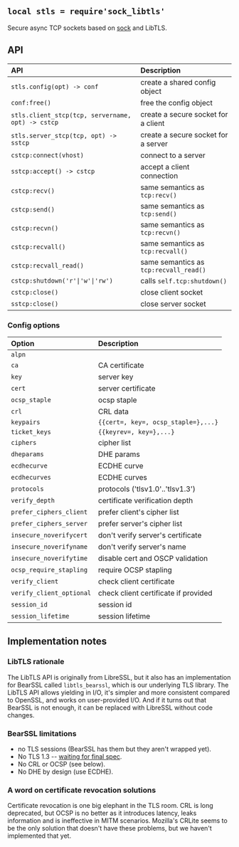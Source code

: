 
## `local stls = require'sock_libtls'`

Secure async TCP sockets based on [sock](sock.md) and LibTLS.

## API

| API                                                  | Description |
| :---                                                 | :---        |
| `stls.config(opt) -> conf`                           | create a shared config object
| `conf:free()`                                        | free the config object
| `stls.client_stcp(tcp, servername, opt) -> cstcp`    | create a secure socket for a client
| `stls.server_stcp(tcp, opt) -> sstcp`                | create a secure socket for a server
| `cstcp:connect(vhost)`                               | connect to a server
| `sstcp:accept() -> cstcp`                            | accept a client connection
| `cstcp:recv()`                                       | same semantics as `tcp:recv()`
| `cstcp:send()`                                       | same semantics as `tcp:send()`
| `cstcp:recvn()`                                      | same semantics as `tcp:recvn()`
| `cstcp:recvall()`                                    | same semantics as `tcp:recvall()`
| `cstcp:recvall_read()`                               | same semantics as `tcp:recvall_read()`
| `cstcp:shutdown('r'\|'w'\|'rw')`                     | calls `self.tcp:shutdown()`
| `cstcp:close()`                                      | close client socket
| `sstcp:close()`                                      | close server socket

### Config options

| Option                              | Description      |
| :---                                | :---             |
| `alpn`                              |
| `ca`                                | CA certificate
| `key`                               | server key
| `cert`                              | server certificate
| `ocsp_staple`                       | ocsp staple
| `crl`                               | CRL data
| `keypairs`                          | `{{cert=, key=, ocsp_staple=},...}`
| `ticket_keys`                       | `{{keyrev=, key=},...}`
| `ciphers`                           | cipher list
| `dheparams`                         | DHE params
| `ecdhecurve`                        | ECDHE curve
| `ecdhecurves`                       | ECDHE curves
| `protocols`                         | protocols ('tlsv1.0'..'tlsv1.3')
| `verify_depth`                      | certificate verification depth
| `prefer_ciphers_client`             | prefer client's cipher list
| `prefer_ciphers_server`             | prefer server's cipher list
| `insecure_noverifycert`             | don't verify server's certificate
| `insecure_noverifyname`             | don't verify server's name
| `insecure_noverifytime`             | disable cert and OSCP validation
| `ocsp_require_stapling`             | require OCSP stapling
| `verify_client`                     | check client certificate
| `verify_client_optional`            | check client certificate if provided
| `session_id`                        | session id
| `session_lifetime`                  | session lifetime

## Implementation notes

### LibTLS rationale

The LibTLS API is originally from LibreSSL, but it also has an implementation
for BearSSL called `libtls_bearssl`, which is our underlying TLS library.
The LibTLS API allows yielding in I/O, it's simpler and more consistent
compared to OpenSSL, and works on user-provided I/O. And if it turns out that
BearSSL is not enough, it can be replaced with LibreSSL without code changes.

### BearSSL limitations

* no TLS sessions (BearSSL has them but they aren't wrapped yet).
* No TLS 1.3 -- [waiting for final spec](https://bearssl.org/tls13.html).
* No CRL or OCSP (see below).
* No DHE by design (use ECDHE).

### A word on certificate revocation solutions

Certificate revocation is one big elephant in the TLS room. CRL is long
deprecated, but OCSP is no better as it introduces latency, leaks information
and is ineffective in MITM scenarios. Mozilla's CRLite seems to be the only
solution that doesn't have these problems, but we haven't implemented that yet.
